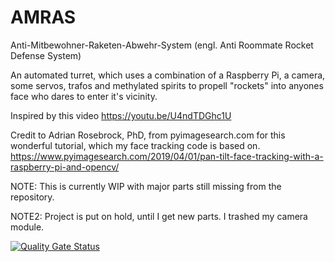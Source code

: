 # AMRAS
Anti-Mitbewohner-Raketen-Abwehr-System (engl. Anti Roommate Rocket Defense System)

An automated turret, which uses a combination of a Raspberry Pi, a camera, some servos, trafos and methylated spirits
to propell "rockets" into anyones face who dares to enter it's vicinity.

Inspired by this video https://youtu.be/U4ndTDGhc1U

Credit to Adrian Rosebrock, PhD, from pyimagesearch.com for this wonderful tutorial, which my face tracking code is based on.
https://www.pyimagesearch.com/2019/04/01/pan-tilt-face-tracking-with-a-raspberry-pi-and-opencv/

NOTE: This is currently WIP with major parts still missing from the repository.

NOTE2: Project is put on hold, until I get new parts. I trashed my camera module.
 
 [![Quality Gate Status](https://sonarcloud.io/api/project_badges/measure?project=MosbyTheGreat_AMRAS&metric=alert_status)](https://sonarcloud.io/summary/new_code?id=MosbyTheGreat_AMRAS)
